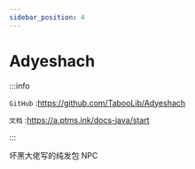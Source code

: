 ```yaml
---
sidebar_position: 4
---
```


# Adyeshach

:::info

`GitHub` :https://github.com/TabooLib/Adyeshach

`文档` :https://a.ptms.ink/docs-java/start

:::

坏黑大佬写的纯发包 NPC
